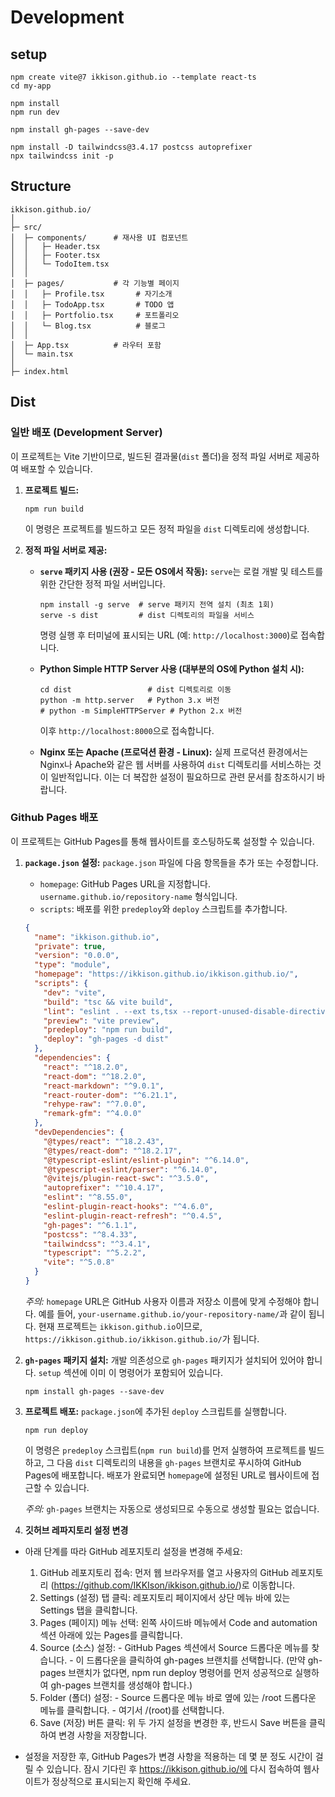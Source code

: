 # Development

## setup

```shell
npm create vite@7 ikkison.github.io --template react-ts
cd my-app

npm install
npm run dev

npm install gh-pages --save-dev

npm install -D tailwindcss@3.4.17 postcss autoprefixer
npx tailwindcss init -p
```

## Structure

```shell
ikkison.github.io/
│
├─ src/
│  ├─ components/      # 재사용 UI 컴포넌트
│  │   ├─ Header.tsx
│  │   ├─ Footer.tsx
│  │   └─ TodoItem.tsx
│  │
│  ├─ pages/           # 각 기능별 페이지
│  │   ├─ Profile.tsx       # 자기소개
│  │   ├─ TodoApp.tsx       # TODO 앱
│  │   ├─ Portfolio.tsx     # 포트폴리오
│  │   └─ Blog.tsx          # 블로그
│  │
│  ├─ App.tsx          # 라우터 포함
│  └─ main.tsx
│
├─ index.html
```

## Dist

### 일반 배포 (Development Server)

이 프로젝트는 Vite 기반이므로, 빌드된 결과물(`dist` 폴더)을 정적 파일 서버로 제공하여 배포할 수 있습니다.

1.  **프로젝트 빌드:**
    ```shell
    npm run build
    ```
    이 명령은 프로젝트를 빌드하고 모든 정적 파일을 `dist` 디렉토리에 생성합니다.

2.  **정적 파일 서버로 제공:**

    *   **`serve` 패키지 사용 (권장 - 모든 OS에서 작동):**
        `serve`는 로컬 개발 및 테스트를 위한 간단한 정적 파일 서버입니다.
        ```shell
        npm install -g serve  # serve 패키지 전역 설치 (최초 1회)
        serve -s dist         # dist 디렉토리의 파일을 서비스
        ```
        명령 실행 후 터미널에 표시되는 URL (예: `http://localhost:3000`)로 접속합니다.

    *   **Python Simple HTTP Server 사용 (대부분의 OS에 Python 설치 시):**
        ```shell
        cd dist                 # dist 디렉토리로 이동
        python -m http.server   # Python 3.x 버전
        # python -m SimpleHTTPServer # Python 2.x 버전
        ```
        이후 `http://localhost:8000`으로 접속합니다.

    *   **Nginx 또는 Apache (프로덕션 환경 - Linux):**
        실제 프로덕션 환경에서는 Nginx나 Apache와 같은 웹 서버를 사용하여 `dist` 디렉토리를 서비스하는 것이 일반적입니다. 이는 더 복잡한 설정이 필요하므로 관련 문서를 참조하시기 바랍니다.

### Github Pages 배포

이 프로젝트는 GitHub Pages를 통해 웹사이트를 호스팅하도록 설정할 수 있습니다.

1.  **`package.json` 설정:**
    `package.json` 파일에 다음 항목들을 추가 또는 수정합니다.

    *   `homepage`: GitHub Pages URL을 지정합니다. `username.github.io/repository-name` 형식입니다.
    *   `scripts`: 배포를 위한 `predeploy`와 `deploy` 스크립트를 추가합니다.

    ```json
    {
      "name": "ikkison.github.io",
      "private": true,
      "version": "0.0.0",
      "type": "module",
      "homepage": "https://ikkison.github.io/ikkison.github.io/",
      "scripts": {
        "dev": "vite",
        "build": "tsc && vite build",
        "lint": "eslint . --ext ts,tsx --report-unused-disable-directives --max-warnings 0",
        "preview": "vite preview",
        "predeploy": "npm run build",
        "deploy": "gh-pages -d dist"
      },
      "dependencies": {
        "react": "^18.2.0",
        "react-dom": "^18.2.0",
        "react-markdown": "^9.0.1",
        "react-router-dom": "^6.21.1",
        "rehype-raw": "^7.0.0",
        "remark-gfm": "^4.0.0"
      },
      "devDependencies": {
        "@types/react": "^18.2.43",
        "@types/react-dom": "^18.2.17",
        "@typescript-eslint/eslint-plugin": "^6.14.0",
        "@typescript-eslint/parser": "^6.14.0",
        "@vitejs/plugin-react-swc": "^3.5.0",
        "autoprefixer": "^10.4.17",
        "eslint": "^8.55.0",
        "eslint-plugin-react-hooks": "^4.6.0",
        "eslint-plugin-react-refresh": "^0.4.5",
        "gh-pages": "^6.1.1",
        "postcss": "^8.4.33",
        "tailwindcss": "^3.4.1",
        "typescript": "^5.2.2",
        "vite": "^5.0.8"
      }
    }
    ```

    *주의:* `homepage` URL은 GitHub 사용자 이름과 저장소 이름에 맞게 수정해야 합니다. 예를 들어, `your-username.github.io/your-repository-name/`과 같이 됩니다. 현재 프로젝트는 `ikkison.github.io`이므로, `https://ikkison.github.io/ikkison.github.io/`가 됩니다.

2.  **`gh-pages` 패키지 설치:**
    개발 의존성으로 `gh-pages` 패키지가 설치되어 있어야 합니다. `setup` 섹션에 이미 이 명령어가 포함되어 있습니다.
    ```shell
    npm install gh-pages --save-dev
    ```

3.  **프로젝트 배포:**
    `package.json`에 추가된 `deploy` 스크립트를 실행합니다.
    ```shell
    npm run deploy
    ```
    이 명령은 `predeploy` 스크립트(`npm run build`)를 먼저 실행하여 프로젝트를 빌드하고, 그 다음 `dist` 디렉토리의 내용을 `gh-pages` 브랜치로 푸시하여 GitHub Pages에 배포합니다. 배포가 완료되면 `homepage`에 설정된 URL로 웹사이트에 접근할 수 있습니다.

    *주의:* `gh-pages` 브랜치는 자동으로 생성되므로 수동으로 생성할 필요는 없습니다.

3.  **깃허브 레파지토리 설정 변경**

- 아래 단계를 따라 GitHub 레포지토리 설정을 변경해 주세요:

    1. GitHub 레포지토리 접속: 먼저 웹 브라우저를 열고 사용자의 GitHub 레포지토리 (https://github.com/IKKIson/ikkison.github.io/)로 이동합니다.
    2. Settings (설정) 탭 클릭: 레포지토리 페이지에서 상단 메뉴 바에 있는 Settings 탭을 클릭합니다.
    3. Pages (페이지) 메뉴 선택: 왼쪽 사이드바 메뉴에서 Code and automation 섹션 아래에 있는 Pages를 클릭합니다.
    4. Source (소스) 설정:
      - GitHub Pages 섹션에서 Source 드롭다운 메뉴를 찾습니다.
      - 이 드롭다운을 클릭하여 gh-pages 브랜치를 선택합니다. (만약 gh-pages 브랜치가 없다면, npm run deploy 명령어를 먼저 성공적으로 실행하여 gh-pages 브랜치를 생성해야 합니다.)
    5. Folder (폴더) 설정:
      - Source 드롭다운 메뉴 바로 옆에 있는 /root 드롭다운 메뉴를 클릭합니다.
      - 여기서 /(root)를 선택합니다.
    6. Save (저장) 버튼 클릭: 위 두 가지 설정을 변경한 후, 반드시 Save 버튼을 클릭하여 변경 사항을 저장합니다.
  
- 설정을 저장한 후, GitHub Pages가 변경 사항을 적용하는 데 몇 분 정도 시간이 걸릴 수 있습니다. 잠시 기다린 후 https://ikkison.github.io/에 다시 접속하여 웹사이트가 정상적으로 표시되는지 확인해 주세요.
